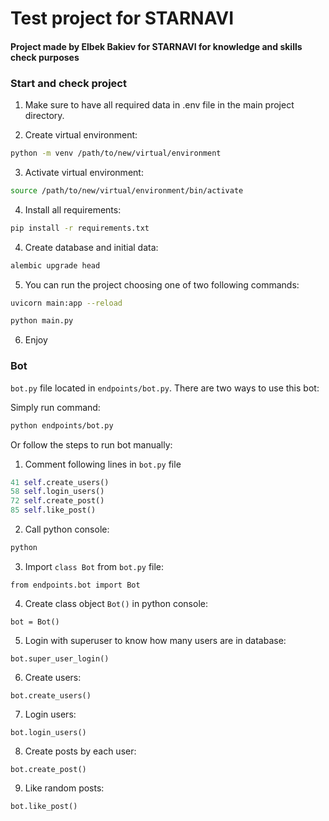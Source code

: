 # Test project for STARNAVI

#### Project made by Elbek Bakiev for STARNAVI for knowledge and skills check purposes

### Start and check project

1. Make sure to have all required data in .env file in the main project directory.


2. Create virtual environment:

```bash
python -m venv /path/to/new/virtual/environment
```

3. Activate virtual environment:

```bash
source /path/to/new/virtual/environment/bin/activate
```

4. Install all requirements:

```bash
pip install -r requirements.txt
```

4. Create database and initial data:

```bash
alembic upgrade head
```

5. You can run the project choosing one of two following commands:

```bash
uvicorn main:app --reload
```

```bash
python main.py
```

6. Enjoy

### Bot

`bot.py` file located in `endpoints/bot.py`. There are two ways to use this bot:

Simply run command:

```bash
python endpoints/bot.py
```

Or follow the steps to run bot manually:

1. Comment following lines in `bot.py` file

```python
41 self.create_users()
58 self.login_users()
72 self.create_post()
85 self.like_post()
```

2. Call python console:

```bash
python
```

3. Import `class Bot` from `bot.py` file:

```pycon
from endpoints.bot import Bot
```

4. Create class object `Bot()` in python console:

```pycon
bot = Bot()
```

5. Login with superuser to know how many users are in database:

```pycon
bot.super_user_login()
```

6. Create users:

```pycon
bot.create_users()
```

7. Login users:

```pycon
bot.login_users()
```

8. Create posts by each user:

```pycon
bot.create_post()
```

9. Like random posts:

```pycon
bot.like_post()
```